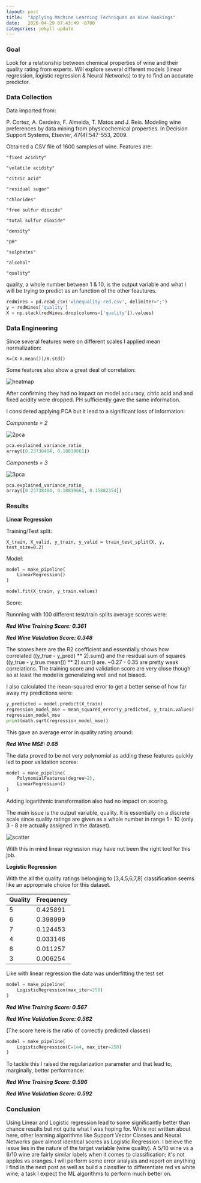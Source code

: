 ```yaml
---
layout: post
title:  "Applying Machine Learning Techniques on Wine Rankings"
date:   2020-04-29 07:43:49 -0700
categories: jekyll update
---
```


### Goal

Look for a relationship between chemical properties of wine and their quality rating from experts. Will explore several different models (linear regression, logistic regression & Neural Networks) to try to find an accurate predictor.

### Data Collection

Data imported from:

P. Cortez, A. Cerdeira, F. Almeida, T. Matos and J. Reis.
Modeling wine preferences by data mining from physicochemical properties. In Decision Support Systems, Elsevier, 47(4):547-553, 2009.

Obtained a CSV file of 1600 samples of wine. Features are:

`"fixed acidity"`

`"volatile acidity"`

`"citric acid"`

`"residual sugar"`

`"chlorides"`

`"free sulfur dioxide"`

`"total sulfur dioxide"`

`"density"`

`"pH"`

`"sulphates"`

`"alcohol"`

`"quality"`

quality, a whole number between 1 & 10, is the output variable and what I will be trying to predict as an function of the other feautures.

```python
redWines = pd.read_csv('winequality-red.csv', delimiter=";")
y = redWines['quality']
X = np.stack(redWines.drop(columns=['quality']).values)
```

### Data Engineering

Since several features were on different scales I applied mean normalization:

`X=(X-X.mean())/X.std()`

Some features also show a great deal of correlation:

<img src="/imgs/2020-04-30/heatmap.png" title='heatmap'>

After confirming they had no impact on model accuracy, citric acid and and fixed acidity were dropped. PH sufficiently gave the same information.

I considered applying PCA but it lead to a significant loss of information:

*Components = 2*

<img src="/imgs/2020-04-30/2pca.png" title='2pca'>

```python
pca.explained_variance_ratio_
array([0.23738404, 0.18819661])
```

*Components = 3*

<img src="/imgs/2020-04-30/3pca.png" title='3pca'>

```python
pca.explained_variance_ratio_
array([0.23738404, 0.18819661, 0.15882354])
```


### Results

**Linear Regression**

Training/Test split:

`X_train, X_valid, y_train, y_valid = train_test_split(X, y, test_size=0.2)`

Model:

```python
model = make_pipeline(
    LinearRegression()
)

model.fit(X_train, y_train.values)
```

Score:

Runnning with 100 different test/train splits average scores were:

***Red Wine Training Score: 0.361***

***Red Wine Validation Score: 0.348***


The scores here are the R2 coefficient and essentially shows how correlated ((y_true - y_pred) ** 2).sum() and the residual sum of squares ((y_true - y_true.mean()) ** 2).sum() are. ~0.27 - 0.35 are pretty weak correlations. The training score and validation score are very close though so at least the model is generalizing well and not biased.

I also calculated the mean-squared error to get a better sense of how far away my predictions were:

```python
y_predicted = model.predict(X_train)
regression_model_mse = mean_squared_error(y_predicted, y_train.values)
regression_model_mse
print(math.sqrt(regression_model_mse))
```

This gave an average error in quality rating around:

***Red Wine MSE: 0.65***


The data proved to be not very polynomial as adding these features quickly led to poor validation scores:

```Python
model = make_pipeline(
    PolynomialFeatures(degree=2),
    LinearRegression()
)
```

Adding logarithmic transformation also had no impact on scoring.

The main issue is the output variable, quality. It is essentially on a discrete scale since quality ratings are given as a whole number in range 1 - 10 (only 3 - 8 are actually assigned in the dataset).

<img src="/imgs/2020-04-30/scatter.png" title='scatter'>

With this in mind linear regression may have not been the right tool for this job.

**Logistic Regression**

With the all the quality ratings belonging to [3,4,5,6,7,8] classification seems like an appropriate choice for this dataset.

| Quality    | Frequency |
| ------------- |-------------|
|5|0.425891|
|6|0.398999|
|7|0.124453|
|4|0.033146|
|8|0.011257|
|3|0.006254|

Like with linear regression the data was underfitting the test set

```Python
model = make_pipeline(
    LogisticRegression(max_iter=250)
)
```

***Red Wine Training Score: 0.567***

***Red Wine Validation Score: 0.562***

(The score here is the ratio of correctly predicted classes)

```Python
model = make_pipeline(
    LogisticRegression(C=1e4, max_iter=250)
)
```

To tackle this I raised the regularization parameter and that lead to, marginally, better performance:

***Red Wine Training Score: 0.596***

***Red Wine Validation Score: 0.592***

### Conclusion

Using Linear and Logistic regression lead to some significantly better than chance results but not quite what I was hoping for. While not written about here, other learning algorithms like Support Vector Classes and Neural Networks gave almost identical scores as Logistic Regression. I believe the issue lies in the nature of the target variable (wine quality). A 5/10 wine vs a 6/10 wine are fairly similar labels when it comes to classification; it's not apples vs oranges. I will perform some error analysis and report on anything I find in the next post as well as build a classifier to differentiate red vs white wine; a task I expect the ML algorithms to perform much better on.

